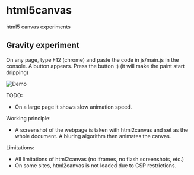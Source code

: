 # html5canvas
html5 canvas experiments

## Gravity experiment ##
On any page, type F12 (chrome) and paste the code in js/main.js in the console.
A button appears. Press the button :) (it will make the paint start dripping)

![Demo](https://raw.github.com/jumpifzero/html5canvas/master/gravity/img/demo.png)

TODO:
- On a large page it shows slow animation speed.

Working principle:
- A screenshot of the webpage is taken with html2canvas and set as the whole document. A bluring algorithm then animates the canvas.

Limitations:
- All limitations of html2canvas (no iframes, no flash screenshots, etc.)
- On some sites, html2canvas is not loaded due to CSP restrictions.